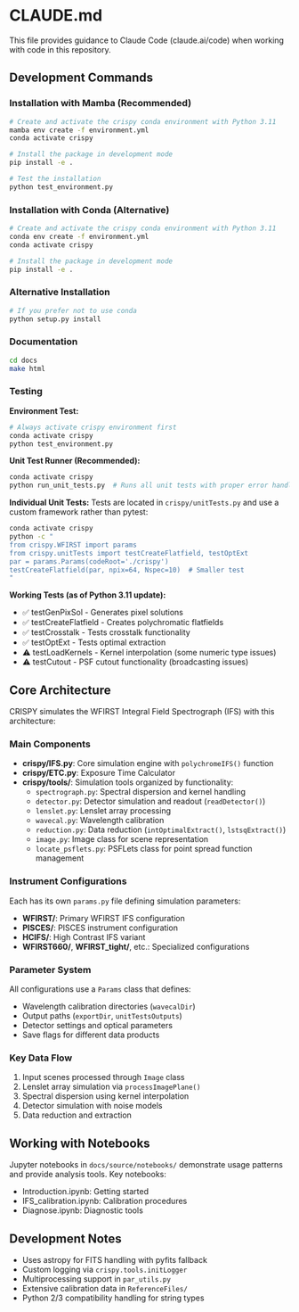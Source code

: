 # CLAUDE.md

This file provides guidance to Claude Code (claude.ai/code) when working with code in this repository.

## Development Commands

### Installation with Mamba (Recommended)
```bash
# Create and activate the crispy conda environment with Python 3.11
mamba env create -f environment.yml
conda activate crispy

# Install the package in development mode
pip install -e .

# Test the installation
python test_environment.py
```

### Installation with Conda (Alternative)
```bash
# Create and activate the crispy conda environment with Python 3.11
conda env create -f environment.yml
conda activate crispy

# Install the package in development mode
pip install -e .
```

### Alternative Installation
```bash
# If you prefer not to use conda
python setup.py install
```

### Documentation
```bash
cd docs
make html
```

### Testing
**Environment Test:**
```bash
# Always activate crispy environment first
conda activate crispy
python test_environment.py
```

**Unit Test Runner (Recommended):**
```bash
conda activate crispy
python run_unit_tests.py  # Runs all unit tests with proper error handling
```

**Individual Unit Tests:**
Tests are located in `crispy/unitTests.py` and use a custom framework rather than pytest:
```bash
conda activate crispy
python -c "
from crispy.WFIRST import params
from crispy.unitTests import testCreateFlatfield, testOptExt
par = params.Params(codeRoot='./crispy')
testCreateFlatfield(par, npix=64, Nspec=10)  # Smaller test
"
```

**Working Tests (as of Python 3.11 update):**
- ✅ testGenPixSol - Generates pixel solutions
- ✅ testCreateFlatfield - Creates polychromatic flatfields  
- ✅ testCrosstalk - Tests crosstalk functionality
- ✅ testOptExt - Tests optimal extraction
- ⚠️ testLoadKernels - Kernel interpolation (some numeric type issues)
- ⚠️ testCutout - PSF cutout functionality (broadcasting issues)

## Core Architecture

CRISPY simulates the WFIRST Integral Field Spectrograph (IFS) with this architecture:

### Main Components
- **crispy/IFS.py**: Core simulation engine with `polychromeIFS()` function
- **crispy/ETC.py**: Exposure Time Calculator
- **crispy/tools/**: Simulation tools organized by functionality:
  - `spectrograph.py`: Spectral dispersion and kernel handling
  - `detector.py`: Detector simulation and readout (`readDetector()`)
  - `lenslet.py`: Lenslet array processing 
  - `wavecal.py`: Wavelength calibration
  - `reduction.py`: Data reduction (`intOptimalExtract()`, `lstsqExtract()`)
  - `image.py`: Image class for scene representation
  - `locate_psflets.py`: PSFLets class for point spread function management

### Instrument Configurations
Each has its own `params.py` file defining simulation parameters:
- **WFIRST/**: Primary WFIRST IFS configuration
- **PISCES/**: PISCES instrument configuration  
- **HCIFS/**: High Contrast IFS variant
- **WFIRST660/**, **WFIRST_tight/**, etc.: Specialized configurations

### Parameter System
All configurations use a `Params` class that defines:
- Wavelength calibration directories (`wavecalDir`)
- Output paths (`exportDir`, `unitTestsOutputs`)  
- Detector settings and optical parameters
- Save flags for different data products

### Key Data Flow
1. Input scenes processed through `Image` class
2. Lenslet array simulation via `processImagePlane()`
3. Spectral dispersion using kernel interpolation
4. Detector simulation with noise models
5. Data reduction and extraction

## Working with Notebooks

Jupyter notebooks in `docs/source/notebooks/` demonstrate usage patterns and provide analysis tools. Key notebooks:
- Introduction.ipynb: Getting started
- IFS_calibration.ipynb: Calibration procedures
- Diagnose.ipynb: Diagnostic tools

## Development Notes

- Uses astropy for FITS handling with pyfits fallback
- Custom logging via `crispy.tools.initLogger`
- Multiprocessing support in `par_utils.py`
- Extensive calibration data in `ReferenceFiles/`
- Python 2/3 compatibility handling for string types